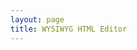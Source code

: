```yaml
---
layout: page
title: WYSIWYG HTML Editor
---
```


<script>
setTimeout(function() {
  window.location.href = "https://thenathe.github.io/wysiwyg_html/editor.html";
}, 1000);
</script>